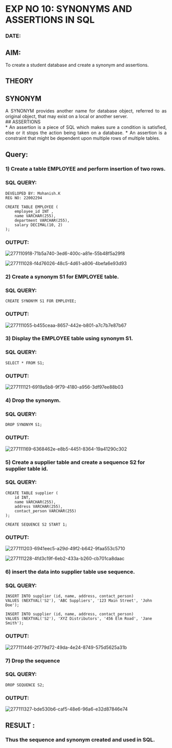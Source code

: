 # EXP NO 10: SYNONYMS AND ASSERTIONS IN SQL 
### DATE: 
## AIM:
To create a student database and create a synonym and assertions.

## THEORY
## SYNONYM
<div align="justify">
A SYNONYM provides another name for database object, referred to as original object, that may exist on a local or another server.
</div>
## ASSERTIONS
<div align="justify">
* An assertion is a piece of SQL which makes sure a condition is satisfied, else or it stops the action being taken on a database.
* An assertion is a constraint that might be dependent upon multiple rows of multiple tables.
</div>

## Query:
### 1) Create a table EMPLOYEE and perform insertion of two rows.

### SQL QUERY: 
```
DEVELOPED BY: Mohanish.K
REG NO: 22002294
```
```
CREATE TABLE EMPLOYEE (
    employee_id INT ,
    name VARCHAR(255),
    department VARCHAR(255),
    salary DECIMAL(10, 2)
);
```

### OUTPUT:


![277110918-71b5a740-3ed6-400c-a81e-55b48f5a29f8](https://github.com/prithviraj5703/DBMS/assets/121418418/73ba52f5-a653-4e62-b43e-f7e2764b74aa)

![277111028-f4d76026-48c5-4d61-a806-4befa6e93d93](https://github.com/prithviraj5703/DBMS/assets/121418418/f1bdf24a-50ea-45b8-8780-1a84640eee49)






### 2) Create a synonym S1 for EMPLOYEE  table.

### SQL QUERY: 
```
CREATE SYNONYM S1 FOR EMPLOYEE;
```
### OUTPUT:


![277111055-b455ceaa-8657-442e-b801-a7c7b7e87b67](https://github.com/prithviraj5703/DBMS/assets/121418418/bed994d5-f867-4666-9f75-91b431d343f4)




### 3) Display the EMPLOYEE  table using synonym S1.
 
### SQL QUERY: 
```
SELECT * FROM S1;
```

### OUTPUT:


![277111121-6919a5b8-9f79-4180-a956-3df97ee88b03](https://github.com/prithviraj5703/DBMS/assets/121418418/6ae9cb1d-a3db-49d5-a84b-0747edb890b3)




### 4) Drop the synonym.

### SQL QUERY: 
```
DROP SYNONYM S1;
```



### OUTPUT:



![277111169-6368462e-e8b5-4451-8364-19a41290c302](https://github.com/prithviraj5703/DBMS/assets/121418418/6eba81ae-ed7e-410a-8e92-e1c73feba7b9)




### 5) Create a supplier table and create a sequence S2 for supplier table id.

### SQL QUERY: 
```
CREATE TABLE supplier (
    id INT,
    name VARCHAR(255),
    address VARCHAR(255),
    contact_person VARCHAR(255)
);

CREATE SEQUENCE S2 START 1;
```

### OUTPUT:


![277111203-6941eec5-a29d-49f2-b642-9faa553c5710](https://github.com/prithviraj5703/DBMS/assets/121418418/ffe4d308-591f-4223-a2a5-dab5f5c50552)

![277111228-4fd3c19f-6eb2-433a-b260-cb701ca8daac](https://github.com/prithviraj5703/DBMS/assets/121418418/e97c00c0-ea9b-43d5-a33d-066d26f84056)





### 6) insert the data into supplier table use sequence.

### SQL QUERY: 
```
INSERT INTO supplier (id, name, address, contact_person)
VALUES (NEXTVAL('S2'), 'ABC Suppliers', '123 Main Street', 'John Doe');

INSERT INTO supplier (id, name, address, contact_person)
VALUES (NEXTVAL('S2'), 'XYZ Distributors', '456 Elm Road', 'Jane Smith');
```

### OUTPUT:


![277111446-2f779d72-49da-4e24-8749-575d5625a31b](https://github.com/prithviraj5703/DBMS/assets/121418418/5b0de2ce-eeca-440e-bd13-5263c21420c1)




### 7) Drop the sequence

### SQL QUERY: 
```
DROP SEQUENCE S2;
```

### OUTPUT:



![277111327-bde530b6-caf5-48e6-96a6-e32d87846e74](https://github.com/prithviraj5703/DBMS/assets/121418418/d56b5e60-8ef8-4307-9baf-5619022b8a88)




## RESULT :
### Thus the sequence and synonym created and used in SQL.
